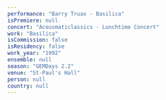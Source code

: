 ```yaml
---
performance: "Barry Truax - Basilica"
isPremiere: null
concert: "Acousmaticlassics - Lunchtime Concert"
work: "Basilica"
isCommission: false
isResidency: false
work_year: "1992"
ensemble: null
season: "GEMDays 2.2"
venue: "St-Paul's Hall"
person: null
country: null
---
```


